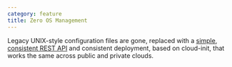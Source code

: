 ```yaml
---
category: feature
title: Zero OS Management
---
```


Legacy UNIX-style configuration files are gone, replaced with a [simple, consistent REST API](/manageability/) and consistent deployment, based
on cloud-init, that works the same across public and private clouds.




